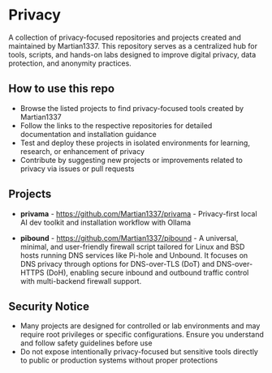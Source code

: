 # Privacy

A collection of privacy-focused repositories and projects created and maintained by Martian1337. This repository serves as a centralized hub for tools, scripts, and hands-on labs designed to improve digital privacy, data protection, and anonymity practices.

## How to use this repo

- Browse the listed projects to find privacy-focused tools created by Martian1337  
- Follow the links to the respective repositories for detailed documentation and installation guidance  
- Test and deploy these projects in isolated environments for learning, research, or enhancement of privacy  
- Contribute by suggesting new projects or improvements related to privacy via issues or pull requests

## Projects

- **privama** - https://github.com/Martian1337/privama - Privacy-first local AI dev toolkit and installation workflow with Ollama

- **pibound** - https://github.com/Martian1337/pibound - A universal, minimal, and user-friendly firewall script tailored for Linux and BSD hosts running DNS services like Pi-hole and Unbound. It focuses on DNS privacy through options for DNS-over-TLS (DoT) and DNS-over-HTTPS (DoH), enabling secure inbound and outbound traffic control with multi-backend firewall support.


## Security Notice

- Many projects are designed for controlled or lab environments and may require root privileges or specific configurations. Ensure you understand and follow safety guidelines before use  
- Do not expose intentionally privacy-focused but sensitive tools directly to public or production systems without proper protections
